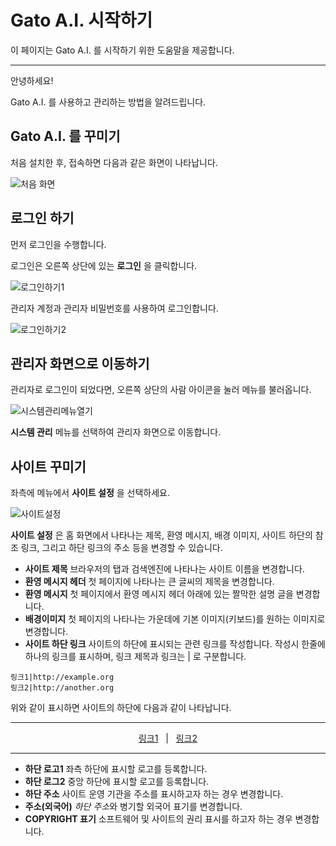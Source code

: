 # Gato A.I. 시작하기

이 페이지는 Gato A.I. 를 시작하기 위한 도움말을 제공합니다.

----

안녕하세요!

Gato A.I. 를 사용하고 관리하는 방법을 알려드립니다.



## Gato A.I. 를 꾸미기

처음 설치한 후, 접속하면 다음과 같은 화면이 나타납니다.

![처음 화면](https://files.readme.io/6d2c57a-Setup1.png)

## 로그인 하기

먼저 로그인을 수행합니다.

로그인은 오른쪽 상단에 있는 **로그인** 을 클릭합니다. 

![로그인하기1](https://files.readme.io/b0b7343-Setup2.png)

관리자 계정과 관리자 비밀번호를 사용하여 로그인합니다.

![로그인하기2](https://files.readme.io/1b62f4c-Setup3.png)


## 관리자 화면으로 이동하기

관리자로 로그인이 되었다면, 오른쪽 상단의 사람 아이콘을 눌러 메뉴를 불러옵니다.

![시스템관리메뉴열기](https://files.readme.io/5aad244-Setup4.png)

**시스템 관리** 메뉴를 선택하여 관리자 화면으로 이동합니다.


## 사이트 꾸미기

좌측에 메뉴에서 **사이트 설정** 을 선택하세요.

![사이트설정](https://files.readme.io/b6229da-Setup5.png)

**사이트 설정** 은 홈 화면에서 나타나는 제목, 환영 메시지, 배경 이미지, 사이트 하단의 참조 링크, 그리고 하단 링크의 주소 등을 변경할 수 있습니다.


* **사이트 제목** 브라우저의 탭과 검색엔진에 나타나는 사이트 이름을 변경합니다.
* **환영 메시지 헤더** 첫 페이지에 나타나는 큰 글씨의 제목을 변경합니다.
* **환영 메시지** 첫 페이지에서 환영 메시지 헤더 아래에 있는 짤막한 설명 글을 변경합니다.
* **배경이미지** 첫 페이지의 나타나는 가운데에 기본 이미지(키보드)를 원하는 이미지로 변경합니다.
* **사이트 하단 링크** 사이트의 하단에 표시되는 관련 링크를 작성합니다.
  작성시 한줄에 하나의 링크를 표시하며, 링크 제목과 링크는 | 로 구분합니다.
  
  
```text
링크1|http://example.org
링크2|http://another.org
```

 위와 같이 표시하면 사이트의 하단에 다음과 같이 나타납니다.

---
<div align=center><a href="http://example.org">링크1</a> &nbsp; | &nbsp; <a href="http://another.org">링크2</a></div>

---

* **하단 로고1** 좌측 하단에 표시할 로고를 등록합니다.
* **하단 로그2** 중앙 하단에 표시할 로고를 등록합니다.
* **하단 주소** 사이트 운영 기관을 주소를 표시하고자 하는 경우 변경합니다.
* **주소(외국어)** *하단 주소*와 병기할 외국어 표기를 변경합니다.
* **COPYRIGHT 표기** 소프트웨어 및 사이트의 권리 표시를 하고자 하는 경우 변경합니다.
